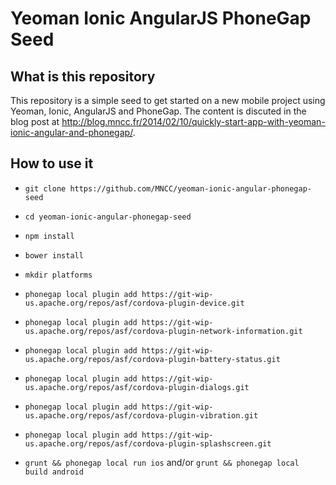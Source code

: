 Yeoman Ionic AngularJS PhoneGap Seed
==================================

## What is this repository

This repository is a simple seed to get started on a new mobile project using Yeoman, Ionic, AngularJS and PhoneGap. The content is discuted in the blog post at http://blog.mncc.fr/2014/02/10/quickly-start-app-with-yeoman-ionic-angular-and-phonegap/.

## How to use it

- `git clone https://github.com/MNCC/yeoman-ionic-angular-phonegap-seed`
- `cd yeoman-ionic-angular-phonegap-seed`
- `npm install`
- `bower install`
- `mkdir platforms`
- `phonegap local plugin add https://git-wip-us.apache.org/repos/asf/cordova-plugin-device.git`
- `phonegap local plugin add https://git-wip-us.apache.org/repos/asf/cordova-plugin-network-information.git`
- `phonegap local plugin add https://git-wip-us.apache.org/repos/asf/cordova-plugin-battery-status.git`
- `phonegap local plugin add https://git-wip-us.apache.org/repos/asf/cordova-plugin-dialogs.git`
- `phonegap local plugin add https://git-wip-us.apache.org/repos/asf/cordova-plugin-vibration.git`
- `phonegap local plugin add https://git-wip-us.apache.org/repos/asf/cordova-plugin-splashscreen.git`

- `grunt && phonegap local run ios` and/or `grunt && phonegap local build android`
